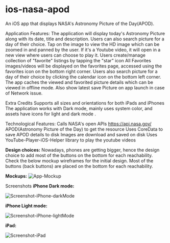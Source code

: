 # ios-nasa-apod
An iOS app that displays NASA's Astronomy Picture of the Day(APOD). 

Application Features: 
The application will display today's Astronomy Picture along with its date, title and description. Users can also search picture for a day of their choice.
Tap on the image to view the HD image which can be zoomed in and panned by the user. If it's a Youtube video, it will open in a new view where users can choose to play it.
Users create/manage collection of "favorite" listings by tapping the "star" icon
All Favorites images/videos will be displayed on the favorites page, accessed using the favorites icon on the bottom right corner.
Users also search picture for a day of their choice by clicking the calendar icon on the bottom left corner.
The app caches the viewed and favorited picture details which can be viewed in offline mode. 
Also show latest save Picture on app launch in case of Network issue.


Extra Credits
Supports all sizes and orientations for both iPads and iPhones
The application works with Dark mode, mainly uses system color, and assets have icons for light and dark mode .


Technological Features:
Calls NASA's open APIs https://api.nasa.gov/ APOD(Astronomy Picture of the Day) to get the resource
Uses CoreData to save APOD details to disk
Images are download and saved on disk
Uses YouTube-Player-iOS-Helper library to play the youtube videos 

**Design choices:**
Nowadays, phones are getting bigger, hence the design choice to add most of the buttons on the bottom for each reachability.
Check the below mockup wireframes for the initial design. Most of the buttons (back buttons) are placed on the bottom for each reachability.

**Mockups:**
![App-Mockup](https://user-images.githubusercontent.com/16442328/155944283-d275ccd0-79e3-488e-97cb-2392e0f078de.jpg)


Screenshots
**iPhone Dark mode:**

![Screenshot-iPhone-darkMode](https://user-images.githubusercontent.com/16442328/155944284-17ea78f3-9c03-422e-bad5-25263c4f9b43.png)


**iPhone Light mode:**

![Screenshot-iPhone-lightMode](https://user-images.githubusercontent.com/16442328/155944265-cb852b84-6988-4091-8169-7c50df0eceee.png)

**iPad:**

![Screenshot-iPad](https://user-images.githubusercontent.com/16442328/155944270-80aa576d-06a3-49f6-8457-aeb30bc7d689.png)


